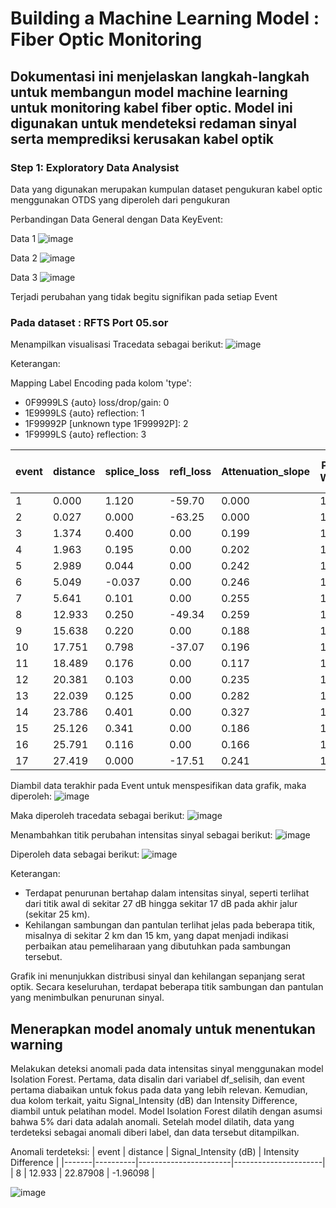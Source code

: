# Building a Machine Learning Model : Fiber Optic Monitoring
## Dokumentasi ini menjelaskan langkah-langkah untuk membangun model machine learning untuk monitoring kabel fiber optic. Model ini digunakan untuk mendeteksi redaman sinyal serta memprediksi kerusakan kabel optik

### Step 1: Exploratory Data Analysist

Data yang digunakan merupakan kumpulan dataset pengukuran kabel optic menggunakan OTDS yang diperoleh dari  pengukuran 

Perbandingan Data General dengan Data KeyEvent:

Data 1
![image](https://github.com/user-attachments/assets/93d66e6f-278d-4cb3-9f46-4362e7f3fe8f)

Data 2
![image](https://github.com/user-attachments/assets/c9cbfd32-3026-4666-a7e6-ab5118157617)

Data 3
![image](https://github.com/user-attachments/assets/8b11dd0c-1e10-4b30-b721-40dd1cfe9789)

Terjadi perubahan yang tidak begitu signifikan pada setiap Event

### Pada dataset : RFTS Port 05.sor

Menampilkan visualisasi Tracedata sebagai berikut:
![image](https://github.com/user-attachments/assets/f009274a-03a0-44d7-839d-f15aabde7948)

Keterangan:

Mapping Label Encoding pada kolom 'type':
* 0F9999LS {auto} loss/drop/gain: 0
* 1E9999LS {auto} reflection: 1
* 1F99992P [unknown type 1F99992P]: 2
* 1F9999LS {auto} reflection: 3

| event | distance | splice_loss | refl_loss | Attenuation_slope | Pulse Width | Fiber Length (km) | Wavelength (nm) | Noise Floor | Averaging Time (sec) | type |
|-------|----------|-------------|-----------|-------------------|-------------|-------------------|-----------------|-------------|----------------------|------|
| 1     | 0.000    | 1.120       | -59.70    | 0.000             | 10.0        | 81.440095         | 1550.0          | 55000       | 20.0                 | 2    |
| 2     | 0.027    | 0.000       | -63.25    | 0.000             | 10.0        | 81.440095         | 1550.0          | 55000       | 20.0                 | 2    |
| 3     | 1.374    | 0.400       | 0.00      | 0.199             | 10.0        | 81.440095         | 1550.0          | 55000       | 20.0                 | 0    |
| 4     | 1.963    | 0.195       | 0.00      | 0.202             | 10.0        | 81.440095         | 1550.0          | 55000       | 20.0                 | 0    |
| 5     | 2.989    | 0.044       | 0.00      | 0.242             | 10.0        | 81.440095         | 1550.0          | 55000       | 20.0                 | 0    |
| 6     | 5.049    | -0.037      | 0.00      | 0.246             | 10.0        | 81.440095         | 1550.0          | 55000       | 20.0                 | 0    |
| 7     | 5.641    | 0.101       | 0.00      | 0.255             | 10.0        | 81.440095         | 1550.0          | 55000       | 20.0                 | 0    |
| 8     | 12.933   | 0.250       | -49.34    | 0.259             | 10.0        | 81.440095         | 1550.0          | 55000       | 20.0                 | 3    |
| 9     | 15.638   | 0.220       | 0.00      | 0.188             | 10.0        | 81.440095         | 1550.0          | 55000       | 20.0                 | 0    |
| 10    | 17.751   | 0.798       | -37.07    | 0.196             | 10.0        | 81.440095         | 1550.0          | 55000       | 20.0                 | 3    |
| 11    | 18.489   | 0.176       | 0.00      | 0.117             | 10.0        | 81.440095         | 1550.0          | 55000       | 20.0                 | 0    |
| 12    | 20.381   | 0.103       | 0.00      | 0.235             | 10.0        | 81.440095         | 1550.0          | 55000       | 20.0                 | 0    |
| 13    | 22.039   | 0.125       | 0.00      | 0.282             | 10.0        | 81.440095         | 1550.0          | 55000       | 20.0                 | 0    |
| 14    | 23.786   | 0.401       | 0.00      | 0.327             | 10.0        | 81.440095         | 1550.0          | 55000       | 20.0                 | 0    |
| 15    | 25.126   | 0.341       | 0.00      | 0.186             | 10.0        | 81.440095         | 1550.0          | 55000       | 20.0                 | 0    |
| 16    | 25.791   | 0.116       | 0.00      | 0.166             | 10.0        | 81.440095         | 1550.0          | 55000       | 20.0                 | 0    |
| 17    | 27.419   | 0.000       | -17.51    | 0.241             | 10.0        | 81.440095         | 1550.0          | 55000       | 20.0                 | 1    |

Diambil data terakhir pada Event untuk menspesifikan data grafik, maka diperoleh:
![image](https://github.com/user-attachments/assets/1f9fe218-b812-4faa-bab7-d41d50c5f711)

Maka diperoleh tracedata sebagai berikut:
![image](https://github.com/user-attachments/assets/9cdfecc0-aaff-491d-a88b-337230a505fb)

Menambahkan titik perubahan intensitas sinyal sebagai berikut:
![image](https://github.com/user-attachments/assets/20cd76d7-cabc-45da-aac1-636fc8eda1bb)

Diperoleh data sebagai berikut:
![image](https://github.com/user-attachments/assets/00bda3e3-a795-444c-98f6-e8693c0c17c9)

Keterangan:

* Terdapat penurunan bertahap dalam intensitas sinyal, seperti terlihat dari titik awal di sekitar 27 dB hingga sekitar 17 dB pada akhir jalur (sekitar 25 km).
* Kehilangan sambungan dan pantulan terlihat jelas pada beberapa titik, misalnya di sekitar 2 km dan 15 km, yang dapat menjadi indikasi perbaikan atau pemeliharaan yang dibutuhkan pada sambungan tersebut.

Grafik ini menunjukkan distribusi sinyal dan kehilangan sepanjang serat optik. Secara keseluruhan, terdapat beberapa titik sambungan dan pantulan yang menimbulkan penurunan sinyal.

## Menerapkan model anomaly untuk menentukan warning
Melakukan deteksi anomali pada data intensitas sinyal menggunakan model Isolation Forest. Pertama, data disalin dari variabel df_selisih, dan event pertama diabaikan untuk fokus pada data yang lebih relevan. Kemudian, dua kolom terkait, yaitu Signal_Intensity (dB) dan Intensity Difference, diambil untuk pelatihan model. Model Isolation Forest dilatih dengan asumsi bahwa 5% dari data adalah anomali. Setelah model dilatih, data yang terdeteksi sebagai anomali diberi label, dan data tersebut ditampilkan.

Anomali terdeteksi:
| event | distance | Signal_Intensity (dB) | Intensity Difference |
|-------|----------|-----------------------|----------------------|
| 8     | 12.933   | 22.87908              | -1.96098             |

![image](https://github.com/user-attachments/assets/3fdebb45-2163-4a2c-a7ae-6793434ceac9)




